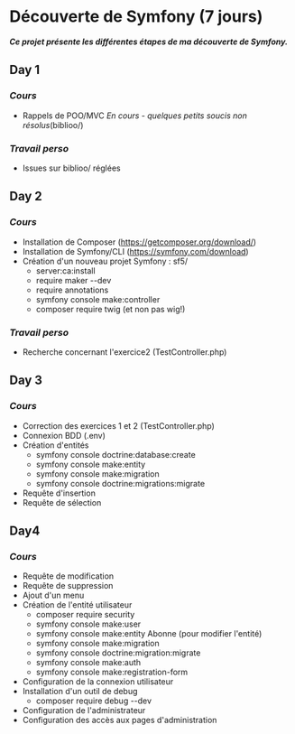 # Découverte de Symfony (7 jours)

*__Ce projet présente les différentes étapes de ma découverte de Symfony.__*



## __Day 1__

### *Cours*
- Rappels de POO/MVC *En cours - quelques petits soucis non résolus*(biblioo/)

### *Travail perso*
- Issues sur biblioo/ réglées


## __Day 2__

### *Cours*
- Installation de Composer (https://getcomposer.org/download/)
- Installation de Symfony/CLI (https://symfony.com/download)
- Création d'un nouveau projet Symfony : sf5/
    - server:ca:install
    - require maker --dev
    - require annotations
    - symfony console make:controller
    - composer require twig (et non pas wig!)

### *Travail perso*
- Recherche concernant l'exercice2 (TestController.php)


## __Day 3__

### *Cours*
- Correction des exercices 1 et 2 (TestController.php)
- Connexion BDD (.env)
- Création d'entités
    - symfony console doctrine:database:create
    - symfony console make:entity
    - symfony console make:migration
    - symfony console doctrine:migrations:migrate
- Requête d'insertion
- Requête de sélection


## __Day4__

### *Cours*
- Requête de modification
- Requête de suppression
- Ajout d'un menu
- Création de l'entité utilisateur
    - composer require security
    - symfony console make:user
    - symfony console make:entity Abonne (pour modifier l'entité)
    - symfony console make:migration
    - symfony console doctrine:migration:migrate
    - symfony console make:auth
    - symfony console make:registration-form
- Configuration de la connexion utilisateur
- Installation d'un outil de debug
    - composer require debug --dev
- Configuration de l'administrateur
- Configuration des accès aux pages d'administration
